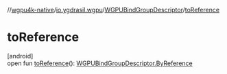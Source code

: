 //[wgpu4k-native](../../../index.md)/[io.ygdrasil.wgpu](../index.md)/[WGPUBindGroupDescriptor](index.md)/[toReference](to-reference.md)

# toReference

[android]\
open fun [toReference](to-reference.md)(): [WGPUBindGroupDescriptor.ByReference](../../io.ygdrasil.wgpu.android/-w-g-p-u-bind-group-descriptor/-by-reference/index.md)